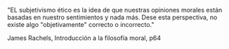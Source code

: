 "EL subjetivismo ético es la idea de que nuestras opiniones morales están basadas en nuestro sentimientos y nada más. Dese esta perspectiva, no existe algo "objetivamente" correcto o incorrecto."

James Rachels, Introducción a la filosofía moral, p64
